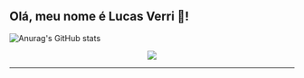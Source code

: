 ##  Olá, meu nome é Lucas Verri 🙋!

![Anurag's GitHub stats](https://github-readme-stats.vercel.app/api?username=lfverri&theme=github_dark_dimmed&show_icons=true)



<p align="center">
  <a href="https://skillicons.dev">
    <img src="https://skillicons.dev/icons?i=git,html,css,bootstrap,js,react,cs,dotnet,postgres" />
  </a>
</p>



---



